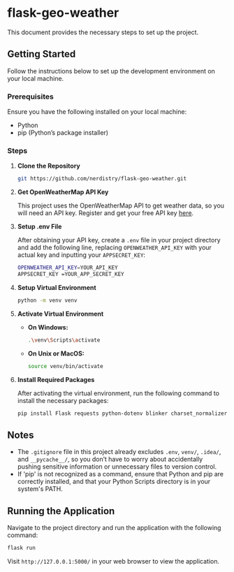 # flask-geo-weather

This document provides the necessary steps to set up the project.

## Getting Started

Follow the instructions below to set up the development environment on your local machine.

### Prerequisites

Ensure you have the following installed on your local machine:

- Python
- pip (Python’s package installer)

### Steps

1. **Clone the Repository**

   ```sh
   git https://github.com/nerdistry/flask-geo-weather.git
   ```

2. **Get OpenWeatherMap API Key**

   This project uses the OpenWeatherMap API to get weather data, so you will need an API key. Register and get your free API key [here](https://openweathermap.org/api).

3. **Setup .env File**

   After obtaining your API key, create a `.env` file in your project directory and add the following line, replacing `OPENWEATHER_API_KEY` with your actual key and inputting your `APPSECRET_KEY`:

   ```sh
   OPENWEATHER_API_KEY=YOUR_API_KEY
   APPSECRET_KEY =YOUR_APP_SECRET_KEY
   ```

4. **Setup Virtual Environment**

   ```sh
   python -m venv venv
   ```

5. **Activate Virtual Environment**

   - **On Windows:**

     ```sh
     .\venv\Scripts\activate
     ```

   - **On Unix or MacOS:**

     ```sh
     source venv/bin/activate
     ```

6. **Install Required Packages**

   After activating the virtual environment, run the following command to install the necessary packages:

   ```sh
   pip install Flask requests python-dotenv blinker charset_normalizer
   ```

## Notes

- The `.gitignore` file in this project already excludes `.env`, `venv/`, `.idea/`, and `__pycache__/`, so you don’t have to worry about accidentally pushing sensitive information or unnecessary files to version control.
- If 'pip' is not recognized as a command, ensure that Python and pip are correctly installed, and that your Python Scripts directory is in your system's PATH.

## Running the Application

Navigate to the project directory and run the application with the following command:

```sh
flask run
```

Visit `http://127.0.0.1:5000/` in your web browser to view the application.
